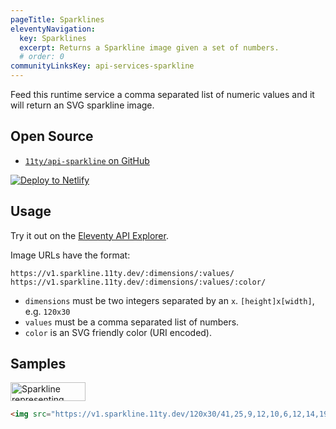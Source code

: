 ```yaml
---
pageTitle: Sparklines
eleventyNavigation:
  key: Sparklines
  excerpt: Returns a Sparkline image given a set of numbers.
  # order: 0
communityLinksKey: api-services-sparkline
---
```


Feed this runtime service a comma separated list of numeric values and it will return an SVG sparkline image.

## Open Source

* [`11ty/api-sparkline` on GitHub](https://github.com/11ty/api-sparkline)

<a href="https://app.netlify.com/start/deploy?repository=https://github.com/11ty/api-sparkline" class="elv-externalexempt"><img src="https://www.netlify.com/img/deploy/button.svg" alt="Deploy to Netlify"></a>

## Usage

Try it out on the [Eleventy API Explorer](https://api-explorer.11ty.dev/).

Image URLs have the format:

```
https://v1.sparkline.11ty.dev/:dimensions/:values/
https://v1.sparkline.11ty.dev/:dimensions/:values/:color/
```

* `dimensions` must be two integers separated by an `x`. `[height]x[width]`, e.g. `120x30`
* `values` must be a comma separated list of numbers.
* `color` is an SVG friendly color (URI encoded).


## Samples

<img src="https://v1.sparkline.11ty.dev/120x30/41,25,9,12,10,6,12,14,19,17,23,30,36,21,40/%2394b388/" width="120" height="30" alt="Sparkline representing frequency of posts written from 2007 to 2021" loading="lazy" decoding="async">

```html
<img src="https://v1.sparkline.11ty.dev/120x30/41,25,9,12,10,6,12,14,19,17,23,30,36,21,40/%2394b388/" width="120" height="30" alt="Sparkline representing frequency of posts written from 2007 to 2021" loading="lazy" decoding="async">
```
